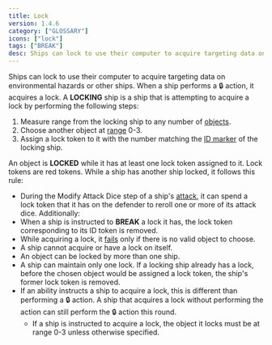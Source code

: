 ```yaml
---
title: Lock
version: 1.4.6
category: ["GLOSSARY"]
icons: ["lock"]
tags: ["BREAK"]
desc: Ships can lock to use their computer to acquire targeting data on environmental hazards or other ships.
---
```


Ships can lock to use their computer to acquire targeting data on environmental hazards or other ships. When a ship performs a :lock: action, it acquires a lock. A **LOCKING** ship is a ship that is attempting to acquire a lock by performing the following steps:

1. Measure range from the locking ship to any number of [objects](/rules/Objects).
2. Choose another object at [range](/rules/Range) 0-3.
3. Assign a lock token to it with the number matching the [ID marker](/rules/Id_Marker) of the locking ship.

An object is **LOCKED** while it has at least one lock token assigned to it. Lock tokens are red tokens. While a ship has another ship locked, it follows this rule:

- During the Modify Attack Dice step of a ship's [attack](/rules/Attack), it can spend a lock token that it has on the defender to reroll one or more of its attack dice. Additionally:
- When a ship is instructed to **BREAK** a lock it has, the lock token corresponding to its ID token is removed.
- While acquiring a lock, it [fails](/rules/Fail) only if there is no valid object to choose.
- A ship cannot acquire or have a lock on itself.
- An object can be locked by more than one ship.
- A ship can maintain only one lock. If a locking ship already has a lock, before the chosen object would be assigned a lock token, the ship's former lock token is removed.
- If an ability instructs a ship to acquire a lock, this is different than performing a :lock: action. A ship that acquires a lock without performing the action can still perform the :lock: action this round. 
  + If a ship is instructed to acquire a lock, the object it locks must be at range 0-3 unless otherwise specified.
